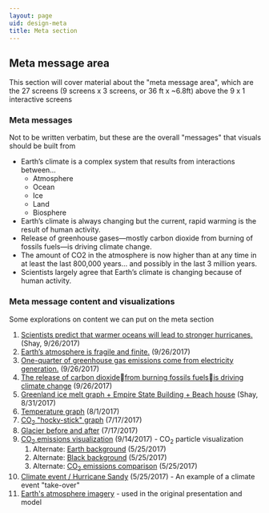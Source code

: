 ```yaml
---
layout: page
uid: design-meta
title: Meta section
---
```


## Meta message area

This section will cover material about the "meta message area", which are the 27 screens (9 screens x 3 screens, or 36 ft x ~6.8ft) above the 9 x 1 interactive screens

### Meta messages

Not to be written verbatim, but these are the overall "messages" that visuals should be built from

- Earth’s climate is a complex system that results from interactions between…
  - Atmosphere
  - Ocean
  - Ice
  - Land
  - Biosphere
- Earth’s climate is always changing but the current, rapid warming is the result of human activity.
- Release of greenhouse gases—mostly carbon dioxide from burning of fossils fuels—is driving climate change.
- The amount of CO2 in the atmosphere is now higher than at any time in at least the last 800,000 years... and possibly in the last 3 million years.
- Scientists largely agree that Earth’s climate is changing because of human activity.

### Meta message content and visualizations

Some explorations on content we can put on the meta section

1. [Scientists predict that warmer oceans will lead to stronger hurricanes.](https://s3.amazonaws.com/brianfoo-amnh/IR_DATA_01.mp4) (Shay, 9/26/2017)
1. [Earth’s atmosphere is fragile and finite.](https://s3.amazonaws.com/brianfoo-amnh/climateWallVideo_atmosphere.mp4?v=2) (9/26/2017)
1. [One-quarter of greenhouse gas emissions come from electricity generation.](https://s3.amazonaws.com/brianfoo-amnh/climateWallVideo_electricity.mp4?v=2) (9/26/2017)
1. [The release of carbon dioxidefrom burning fossils fuelsis driving climate change](https://s3.amazonaws.com/brianfoo-amnh/climateWallVideo_co2b2.mp4) (9/26/2017)
1. [Greenland ice melt graph + Empire State Building + Beach house](https://s3.amazonaws.com/brianfoo-amnh/Greenland_Ice_ESB_Beachhouse.mp4) (Shay, 8/31/2017)
1. [Temperature graph](https://s3.amazonaws.com/brianfoo-amnh/climateWallVideo_temperature_03.mp4) (8/1/2017)
1. [CO<sub>2</sub> "hocky-stick" graph](https://s3.amazonaws.com/brianfoo-amnh/climateWallVideo_co2_graph.mp4) (7/17/2017)
1. [Glacier before and after](https://s3.amazonaws.com/brianfoo-amnh/climateWallVideo_glacier.mp4) (7/17/2017)
1. [CO<sub>2</sub> emissions visualization](https://s3.amazonaws.com/brianfoo-amnh/climateWallVideo_co2b.mp4) (9/14/2017) - CO<sub>2</sub> particle visualization
   1. Alternate: [Earth background](https://s3.amazonaws.com/brianfoo-amnh/climateWallVideo_co2.mp4) (5/25/2017)
   1. Alternate: [Black background](https://s3.amazonaws.com/brianfoo-amnh/climateWallVideo_co2b_nobg.mp4) (5/25/2017)
   1. Alternate: [CO<sub>2</sub> emissions comparison](https://s3.amazonaws.com/brianfoo-amnh/climateWallVideo_co2-compare.mp4) (5/25/2017)
1. [Climate event / Hurricane Sandy](https://s3.amazonaws.com/brianfoo-amnh/climateWallVideo_sandy.mp4) (5/25/2017) - An example of a climate event "take-over"
1. [Earth's atmosphere imagery](https://s3.amazonaws.com/brianfoo-amnh/climateWallVideo.mp4) - used in the original presentation and model
